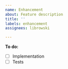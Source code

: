```yaml
---
name: Enhancement
about: Feature description
title: ''
labels: enhancement
assignees: librowski

---
```


**To do:**
- [ ] Implementation
- [ ] Tests
